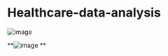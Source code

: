 # Healthcare-data-analysis

![image](https://github.com/user-attachments/assets/f6f5150e-9cf2-47de-9340-5c043216c607)

**![image](https://github.com/user-attachments/assets/fc4228b3-3ad1-4eaa-81b0-45b2bc9c53ac)
**
